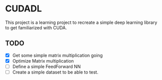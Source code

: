 # CUDADL

This project is a learning project to recreate a simple deep learning library to get familiarized with CUDA.

## TODO
- [x] Get some simple matrix multiplication going
- [x] Optimize Matrix multiplication
- [ ] Define a simple FeedForward NN
- [ ] Create a simple dataset to be able to test.
